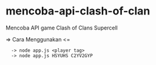 # mencoba-api-clash-of-clan
Mencoba API game Clash of Clans Supercell

=> Cara Menggunakan <=

      -> node app.js <player tag>
      -> node app.js HSYUHS C2YV2GYP 

